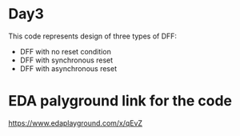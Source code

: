 # Day3
This code represents design of three types of DFF:
- DFF with no reset condition
- DFF with synchronous reset
- DFF with asynchronous reset


# EDA palyground link for the code
https://www.edaplayground.com/x/qEvZ

